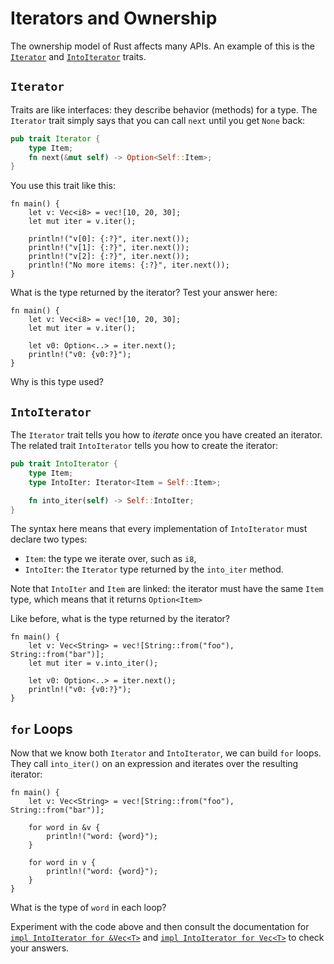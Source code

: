 # Iterators and Ownership

The ownership model of Rust affects many APIs. An example of this is the
[`Iterator`](https://doc.rust-lang.org/std/iter/trait.Iterator.html) and
[`IntoIterator`](https://doc.rust-lang.org/std/iter/trait.IntoIterator.html)
traits.

## `Iterator`

Traits are like interfaces: they describe behavior (methods) for a type. The
`Iterator` trait simply says that you can call `next` until you get `None` back:

```rust
pub trait Iterator {
    type Item;
    fn next(&mut self) -> Option<Self::Item>;
}
```

You use this trait like this:

```rust,editable
fn main() {
    let v: Vec<i8> = vec![10, 20, 30];
    let mut iter = v.iter();

    println!("v[0]: {:?}", iter.next());
    println!("v[1]: {:?}", iter.next());
    println!("v[2]: {:?}", iter.next());
    println!("No more items: {:?}", iter.next());
}
```

What is the type returned by the iterator? Test your answer here:

```rust,editable,compile_fail
fn main() {
    let v: Vec<i8> = vec![10, 20, 30];
    let mut iter = v.iter();

    let v0: Option<..> = iter.next();
    println!("v0: {v0:?}");
}
```

Why is this type used?

## `IntoIterator`

The `Iterator` trait tells you how to _iterate_ once you have created an
iterator. The related trait `IntoIterator` tells you how to create the iterator:

```rust
pub trait IntoIterator {
    type Item;
    type IntoIter: Iterator<Item = Self::Item>;

    fn into_iter(self) -> Self::IntoIter;
}
```

The syntax here means that every implementation of `IntoIterator` must
declare two types:

- `Item`: the type we iterate over, such as `i8`,
- `IntoIter`: the `Iterator` type returned by the `into_iter` method.

Note that `IntoIter` and `Item` are linked: the iterator must have the same
`Item` type, which means that it returns `Option<Item>`

Like before, what is the type returned by the iterator?

```rust,editable,compile_fail
fn main() {
    let v: Vec<String> = vec![String::from("foo"), String::from("bar")];
    let mut iter = v.into_iter();

    let v0: Option<..> = iter.next();
    println!("v0: {v0:?}");
}
```

## `for` Loops

Now that we know both `Iterator` and `IntoIterator`, we can build `for` loops.
They call `into_iter()` on an expression and iterates over the resulting
iterator:

```rust,editable
fn main() {
    let v: Vec<String> = vec![String::from("foo"), String::from("bar")];

    for word in &v {
        println!("word: {word}");
    }

    for word in v {
        println!("word: {word}");
    }
}
```

What is the type of `word` in each loop?

Experiment with the code above and then consult the documentation for [`impl IntoIterator for &Vec<T>`](https://doc.rust-lang.org/std/vec/struct.Vec.html#impl-IntoIterator-2)
and [`impl IntoIterator for Vec<T>`](https://doc.rust-lang.org/std/vec/struct.Vec.html#impl-IntoIterator-1)
to check your answers.

